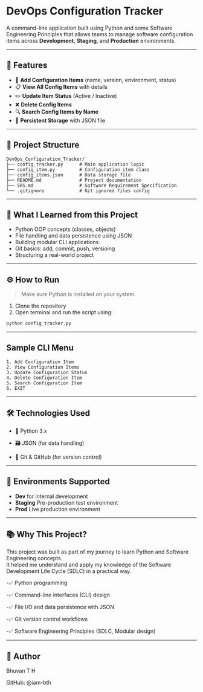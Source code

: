 # DevOps Configuration Tracker

A command-line application built using Python and some Software Engineering Principles that allows teams to manage software configuration items across **Development**, **Staging**, and **Production** environments.

---

## 🚀 Features

- 📌 **Add Configuration Items** (name, version, environment, status)
- 📋 **View All Config Items** with details
- ✏️ **Update Item Status** (Active / Inactive)
- ❌ **Delete Config Items**
- 🔍 **Search Config Items by Name**
- 💾 **Persistent Storage** with JSON file

---

## 📂 Project Structure

```
DevOps_Configuration_Tracker/
├── config_tracker.py      # Main application logic
├── config_item.py         # Configuration item class
├── config_items.json      # Data storage file
├── README.md              # Project documentation
├── SRS.md                 # Software Requirement Specification
└── .gitignore             # Git ignored files config

```
---

## 🧠 What I Learned from this Project

- Python OOP concepts (classes, objects)
- File handling and data persistence using JSON
- Building modular CLI applications
- Git basics: add, commit, push, versioing
- Structuring a real-world project

---

## ⚙️ How to Run

>Make sure Python is installed on your system.

1. Clone the repository
2. Open terminal and run the script using:

```bash
python config_tracker.py
```
---

## Sample CLI Menu
```
1. Add Configuration Item
2. View Configuration Items
3. Update Configuration Status
4. Delete Configuration Item
5. Search Configuration Item
6. EXIT
```
---

## 🛠 Technologies Used
- 🐍 Python 3.x

- 🗃️ JSON (for data handling)

- 🔧 Git & GitHub (for version control)

---

## 🧪 Environments Supported

- **Dev** for internal development
- **Staging** Pre-production test environment
- **Prod** Live production environment 

---

## 📚 Why This Project?
This project was built as part of my journey to learn Python and Software Engineering concepts.  
It helped me understand and apply my knowledge of the Software Development Life Cycle (SDLC) in a practical way.

-✅ Python programming

-✅ Command-line interfaces (CLI) design

-✅ File I/O and data persistence with JSON

-✅ Git version control workflows

-✅ Software Engineering Principles (SDLC, Modular design)

---

## 👤 Author
Bhuvan T H

GitHub: @iam-bth